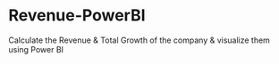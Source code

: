# Revenue-PowerBI
Calculate the Revenue &amp; Total Growth of the company &amp; visualize them using Power BI
